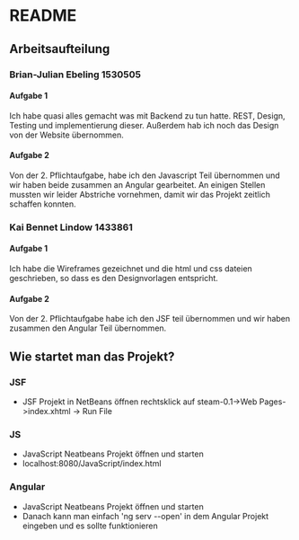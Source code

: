 # README

## Arbeitsaufteilung

### Brian-Julian Ebeling 1530505

#### Aufgabe 1

Ich habe quasi alles gemacht was mit Backend zu tun hatte. REST, Design, Testing und implementierung dieser. Außerdem hab ich noch das Design von der Website übernommen.

#### Aufgabe 2

Von der 2. Pflichtaufgabe, habe ich den Javascript Teil übernommen und wir haben beide zusammen an Angular gearbeitet. An einigen Stellen mussten wir leider Abstriche vornehmen, damit wir das Projekt zeitlich schaffen konnten. 

### Kai Bennet Lindow 1433861

#### Aufgabe 1

Ich habe die Wireframes gezeichnet und die html und css dateien geschrieben, so dass es den Designvorlagen entspricht.

#### Aufgabe 2

Von der 2. Pflichtaufgabe habe ich den JSF teil übernommen und wir haben zusammen den Angular Teil übernommen.

## Wie startet man das Projekt?

### JSF
- JSF Projekt in NetBeans öffnen rechtsklick auf steam-0.1->Web Pages->index.xhtml -> Run File

### JS
- JavaScript Neatbeans Projekt öffnen und starten
- localhost:8080/JavaScript/index.html

### Angular
- JavaScript Neatbeans Projekt öffnen und starten
- Danach kann man einfach 'ng serv --open' in dem Angular Projekt eingeben und es sollte funktionieren

